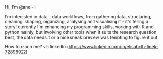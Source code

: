 Hi, I’m @anel-li

I’m interested in data... data workflows, from gathering data, structuring, cleaning, shaping, organizing, analysing and visualising it - it's telling a story!
currently I'm enhancing my programming skills, working with R and python mainly, but involving other tools when it suits the research question best,
the data needs it or a nice  sneak preview was tempting to figure it out

How to reach me? via linkedIn (https://www.linkedin.com/in/elisabeth-linek-72898922)
